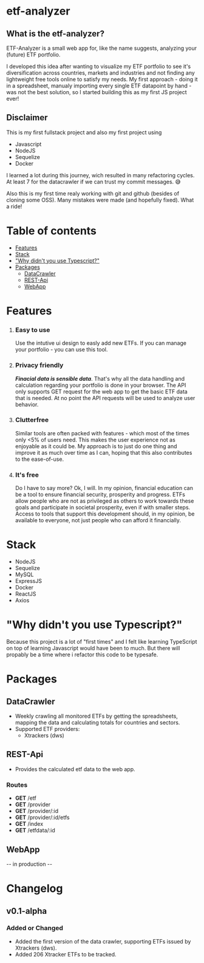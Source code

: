 # etf-analyzer

## What is the etf-analyzer?
ETF-Analyzer is a small web app for, like the name suggests, analyzing your (future) ETF portfolio.

I developed this idea after wanting to visualize my ETF portfolio to see it's diversification across countries, markets and industries and not finding any lightweight free tools online to satisfy my needs. My first approach - doing it in a spreadsheet, manualy importing every single ETF datapoint by hand - was not the best solution, so I started building this as my first JS project ever!

## Disclaimer
This is my first fullstack project and also my first project using 
* Javascript 
* NodeJS 
* Sequelize
* Docker

I learned a lot during this journey, wich resulted in many refactoring cycles. At least 7 for the datacrawler if we can trust my commit messages. 😅

Also this is my first time realy working with git and github (besides of cloning some OSS). Many mistakes were made (and hopefully fixed). What a ride!

# Table of contents

- [Features](#features)
- [Stack](#stack)
- ["Why didn't you use Typescript?"](#"why-didnt-you-use-typescript")
- [Packages](#packages)
  - [DataCrawler](#datacrawler)
  - [REST-Api](#rest-api)
  - [WebApp](#webapp)

# Features

1. ### **Easy to use**
   Use the intutive ui design to easly add new ETFs. If you can manage your portfolio - you can use this tool.
2. ### **Privacy friendly**
   ***Finacial data is sensible data***. That's why all the data handling and calculation regarding your portfolio is done in your browser. The API only supports GET request for the web app to get the basic ETF data that is needed. At no point the API requests will be used to analyze user behavior.
3. ### **Clutterfree**
   Similar tools are often packed with features - which most of the times only <5% of users need. This makes the user experience not as enjoyable as it could be. My approach is to just do one thing and improve it as much over time as I can, hoping that this also contributes to the ease-of-use.
4. ### **It's free**
   Do I have to say more? Ok, I will. In my opinion, financial education can be a tool to ensure financial security, prosperity and progress. ETFs allow people who are not as privileged as others to work towards these goals and participate in societal prosperity, even if with smaller steps. Access to tools that support this development should, in my opinion, be available to everyone, not just people who can afford it financially.

# Stack

* NodeJS
* Sequelize
* MySQL
* ExpressJS
* Docker
* ReactJS
* Axios

# "Why didn't you use Typescript?"

Because this project is a lot of "first times" and I felt like learning TypeScript on top of learning Javascript would have been to much. But there will propably be a time where i refactor this code to be typesafe.

# Packages
## DataCrawler
- Weekly crawling all monitored ETFs by getting the spreadsheets, mapping the data and calculating totals for countries and sectors.
- Supported ETF providers:
  - Xtrackers (dws)
## REST-Api
- Provides the calculated etf data to the web app.
### Routes
- **GET** /etf
- **GET** /provider  
- **GET** /provider/:id
- **GET** /provider/:id/etfs
- **GET** /index
- **GET** /etfdata/:id
## WebApp

-- in production --

# Changelog

## v0.1-alpha

### Added or Changed
- Added the first version of the data crawler, supporting ETFs issued by Xtrackers (dws).
- Added 206 Xtracker ETFs to be tracked.
